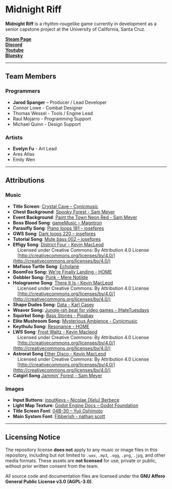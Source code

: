# Midnight Riff

**Midnight Riff** is a rhythm-rougelike game currently in development as a senior capstone project at the University of California, Santa Cruz.

[**Steam Page**](https://store.steampowered.com/app/3647600/Midnight_Riff/)  
[**Discord**](https://discord.gg/JS3vRU89JZ)  
[**Youtube**](https://www.youtube.com/@ProjectFunkEngine)  
[**Bluesky**](https://bsky.app/profile/projectfunkengine.bsky.social)  

---

## Team Members

### Programmers
- **Jarod Spanger** – Producer / Lead Developer
- Connor Lowe - Combat Designer
- Thomas Wessel - Tools / Engine Lead
- Raul Mojarro - Programming Support
- Michael Quinn - Design Support

### Artists
- **Evelyn Fu** - Art Lead
- Ares Atlas
- Emily Wen

---

## Attributions

### Music
- **Title Screen**: [Crystal Cave – Cynicmusic](https://opengameart.org/content/crystal-cave-song18)
- **Chest Background**: [Spooky Forest - Sam Meyer](https://soundcloud.com/lionsatemysanity)
- **Event Background**: [Paint the Town Neon Red - Sam Meyer](https://soundcloud.com/lionsatemysanity)
- **Boss Blood Song**: [gameMusic – Magntron](https://freesound.org/people/Magntron/sounds/335571/)
- **Parasifly Song**: [Piano loops 181 – josefpres](https://freesound.org/people/josefpres/sounds/789998/)
- **GWS Song**: [Dark loops 220 – josefpres](https://freesound.org/people/josefpres/sounds/620230/)
- **Tutorial Song**: [Mute bass 002 – josefpres](https://freesound.org/people/josefpres/sounds/792389/)
- **Effigy Song**: [District Four - Kevin MacLeod](https://incompetech.com/)  
	&emsp;Licensed under Creative Commons: By Attribution 4.0 License  
	&emsp;[http://creativecommons.org/licenses/by/4.0/](http://creativecommons.org/licenses/by/4.0/)
- **Mafioso Turtle Song**: [Echolane](https://echoln.bandcamp.com/)
- **BoomFox Song:** [We're Finally Landing - HOME](https://soundcloud.com/home-2001/home-before-the-night-01-were)
- **Gobbler Song:** [Punk - Mere Notilde](https://notilde.bandcamp.com/track/punk)
- **Holograeme Song**: [There It Is - Kevin MacLeod](https://incompetech.com/)  
	&emsp;Licensed under Creative Commons: By Attribution 4.0 License  
	&emsp;[http://creativecommons.org/licenses/by/4.0/](http://creativecommons.org/licenses/by/4.0/)  
- **Shape Dudes Song:** [Data - Karl Casey](https://karlcasey.bandcamp.com/track/data)
- **Weaver Song:** [Jungle-ish beat for video games - IHateTuesdays](https://pixabay.com/music/video-games-jungle-ish-beat-for-video-games-314073/)
- **Squirkel Song:** [Bass Stories - Pixabay](https://pixabay.com/music/happy-childrens-tunes-bass-stories-15656/)
- **Elite Mushroom Song:** [Mysterious Ambience - Cynicmusic](https://opengameart.org/content/mysterious-ambience-song21)
- **Keythulu Song:** [Resonance - HOME](https://open.spotify.com/track/1TuopWDIuDi1553081zvuU)
- **LWS Song**: [Frost Waltz - Kevin Macleod](https://incompetech.com/)  
	&emsp;Licensed under Creative Commons: By Attribution 4.0 License  
	&emsp;[http://creativecommons.org/licenses/by/4.0/](http://creativecommons.org/licenses/by/4.0/)
- **Astrorat Song** [Ether Disco - Kevin MacLeod](https://incompetech.com/)  
	&emsp;Licensed under Creative Commons: By Attribution 4.0 License  
	&emsp;[http://creativecommons.org/licenses/by/4.0/](http://creativecommons.org/licenses/by/4.0/)
- **Catgirl Song** [Jammin' Forest - Sam Meyer](https://soundcloud.com/lionsatemysanity)


### Images
- **Input Buttons**: [inputKeys – Nicolae (Xelu) Berbece](https://thoseawesomeguys.com/prompts/)
- **Light Map Texture**: [Godot Engine Docs – Godot Foundation](https://docs.godotengine.org/en/stable/tutorials/2d/2d_lights_and_shadows.html)
- **Title Screen Font**: [04B-30 – Yuji Oshimoto](http://04.jp.org/)
- **Main System Font**: [Fibberish  - nathan scott](https://caffinate.itch.io/fibberish/)


---

## Licensing Notice

The repository license **does not** apply to any music or image files in this repository, including but not limited to `.wav`, `.mp3`, `.ogg`, `.png`, `.jpg`, and other media formats. These assets are **not licensed** for use, private or public, without prior written consent from the team.

All source code and documentation files are licensed under the **GNU Affero General Public License v3.0 (AGPL-3.0)**.
